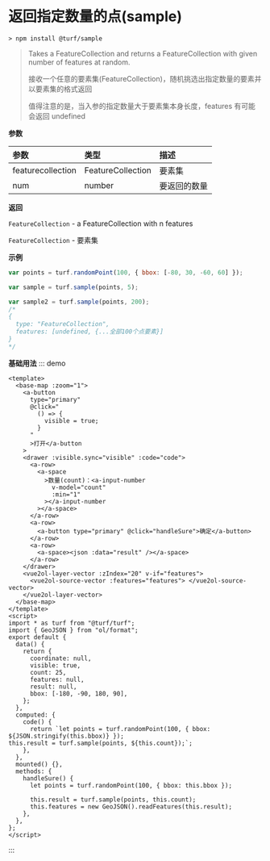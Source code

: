 # 返回指定数量的点(sample)

```
> npm install @turf/sample
```

> Takes a FeatureCollection and returns a FeatureCollection with given number of features at random.
>
> 接收一个任意的要素集(FeatureCollection)，随机挑选出指定数量的要素并以要素集的格式返回
>
> 值得注意的是，当入参的指定数量大于要素集本身长度，features 有可能会返回 undefined

**参数**

| 参数              | 类型              | 描述         |
| :---------------- | :---------------- | :----------- |
| featurecollection | FeatureCollection | 要素集       |
| num               | number            | 要返回的数量 |

**返回**

`FeatureCollection` - a FeatureCollection with n features

`FeatureCollection` - 要素集

**示例**

```js
var points = turf.randomPoint(100, { bbox: [-80, 30, -60, 60] });

var sample = turf.sample(points, 5);

var sample2 = turf.sample(points, 200);
/*
{
  type: "FeatureCollection",
  features: [undefined, {...全部100个点要素}]
}
*/
```

**基础用法**
::: demo

```vue
<template>
  <base-map :zoom="1">
    <a-button
      type="primary"
      @click="
        () => {
          visible = true;
        }
      "
      >打开</a-button
    >
    <drawer :visible.sync="visible" :code="code">
      <a-row>
        <a-space
          >数量(count)：<a-input-number
            v-model="count"
            :min="1"
          ></a-input-number
        ></a-space>
      </a-row>
      <a-row>
        <a-button type="primary" @click="handleSure">确定</a-button>
      </a-row>
      <a-row>
        <a-space><json :data="result" /></a-space>
      </a-row>
    </drawer>
    <vue2ol-layer-vector :zIndex="20" v-if="features">
      <vue2ol-source-vector :features="features"> </vue2ol-source-vector>
    </vue2ol-layer-vector>
  </base-map>
</template>
<script>
import * as turf from "@turf/turf";
import { GeoJSON } from "ol/format";
export default {
  data() {
    return {
      coordinate: null,
      visible: true,
      count: 25,
      features: null,
      result: null,
      bbox: [-180, -90, 180, 90],
    };
  },
  computed: {
    code() {
      return `let points = turf.randomPoint(100, { bbox: ${JSON.stringify(this.bbox)} });
this.result = turf.sample(points, ${this.count});`;
    },
  },
  mounted() {},
  methods: {
    handleSure() {
      let points = turf.randomPoint(100, { bbox: this.bbox });

      this.result = turf.sample(points, this.count);
      this.features = new GeoJSON().readFeatures(this.result);
    },
  },
};
</script>
```

:::
